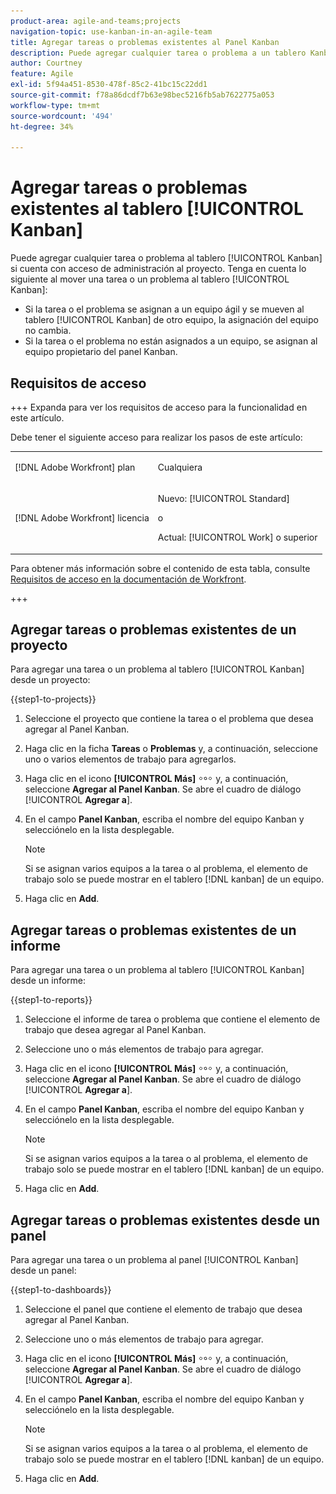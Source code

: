 ```yaml
---
product-area: agile-and-teams;projects
navigation-topic: use-kanban-in-an-agile-team
title: Agregar tareas o problemas existentes al Panel Kanban
description: Puede agregar cualquier tarea o problema a un tablero Kanban si tiene acceso de Administración al proyecto.
author: Courtney
feature: Agile
exl-id: 5f94a451-8530-478f-85c2-41bc15c22dd1
source-git-commit: f78a86dcdf7b63e98bec5216fb5ab7622775a053
workflow-type: tm+mt
source-wordcount: '494'
ht-degree: 34%

---
```


# Agregar tareas o problemas existentes al tablero [!UICONTROL Kanban]

<!-- Audited: 4/2025 -->

Puede agregar cualquier tarea o problema al tablero [!UICONTROL Kanban] si cuenta con acceso de administración al proyecto. Tenga en cuenta lo siguiente al mover una tarea o un problema al tablero [!UICONTROL Kanban]:

* Si la tarea o el problema se asignan a un equipo ágil y se mueven al tablero [!UICONTROL Kanban] de otro equipo, la asignación del equipo no cambia.
* Si la tarea o el problema no están asignados a un equipo, se asignan al equipo propietario del panel Kanban.

## Requisitos de acceso

+++ Expanda para ver los requisitos de acceso para la funcionalidad en este artículo.

Debe tener el siguiente acceso para realizar los pasos de este artículo:

<table style="table-layout:auto"> 
 <col> 
 </col> 
 <col> 
 </col> 
 <tbody> 
  <tr> 
   <td role="rowheader">[!DNL Adobe Workfront] plan</td> 
   <td> <p>Cualquiera</p> </td> 
  </tr> 
  <tr> 
   <td role="rowheader">[!DNL Adobe Workfront] licencia</td> 
   <td> <p>Nuevo: [!UICONTROL Standard]</p> 
   o
   <p>Actual: [!UICONTROL Work] o superior</p> </td> 
  </tr>
 </tbody> 
</table>

Para obtener más información sobre el contenido de esta tabla, consulte [Requisitos de acceso en la documentación de Workfront](/help/quicksilver/administration-and-setup/add-users/access-levels-and-object-permissions/access-level-requirements-in-documentation.md).

+++

## Agregar tareas o problemas existentes de un proyecto

Para agregar una tarea o un problema al tablero [!UICONTROL Kanban] desde un proyecto:

{{step1-to-projects}}

1. Seleccione el proyecto que contiene la tarea o el problema que desea agregar al Panel Kanban.
1. Haga clic en la ficha **Tareas** o **Problemas** y, a continuación, seleccione uno o varios elementos de trabajo para agregarlos.
1. Haga clic en el icono **[!UICONTROL Más]** ![Icono de más](assets/more-icon.png) y, a continuación, seleccione **Agregar al Panel Kanban**. Se abre el cuadro de diálogo [!UICONTROL **Agregar a**].
1. En el campo **Panel Kanban**, escriba el nombre del equipo Kanban y selecciónelo en la lista desplegable.

   >[!NOTE]
   >
   >Si se asignan varios equipos a la tarea o al problema, el elemento de trabajo solo se puede mostrar en el tablero [!DNL kanban] de un equipo.
1. Haga clic en **Add**.

## Agregar tareas o problemas existentes de un informe

Para agregar una tarea o un problema al tablero [!UICONTROL Kanban] desde un informe:

{{step1-to-reports}}

1. Seleccione el informe de tarea o problema que contiene el elemento de trabajo que desea agregar al Panel Kanban.
1. Seleccione uno o más elementos de trabajo para agregar.
1. Haga clic en el icono **[!UICONTROL Más]** ![Icono de más](assets/more-icon.png) y, a continuación, seleccione **Agregar al Panel Kanban**. Se abre el cuadro de diálogo [!UICONTROL **Agregar a**].
1. En el campo **Panel Kanban**, escriba el nombre del equipo Kanban y selecciónelo en la lista desplegable.

   >[!NOTE]
   >
   >Si se asignan varios equipos a la tarea o al problema, el elemento de trabajo solo se puede mostrar en el tablero [!DNL kanban] de un equipo.
1. Haga clic en **Add**.


## Agregar tareas o problemas existentes desde un panel

Para agregar una tarea o un problema al panel [!UICONTROL Kanban] desde un panel:

{{step1-to-dashboards}}

1. Seleccione el panel que contiene el elemento de trabajo que desea agregar al Panel Kanban.
1. Seleccione uno o más elementos de trabajo para agregar.
1. Haga clic en el icono **[!UICONTROL Más]** ![Icono de más](assets/more-icon.png) y, a continuación, seleccione **Agregar al Panel Kanban**. Se abre el cuadro de diálogo [!UICONTROL **Agregar a**].
1. En el campo **Panel Kanban**, escriba el nombre del equipo Kanban y selecciónelo en la lista desplegable.

   >[!NOTE]
   >
   >Si se asignan varios equipos a la tarea o al problema, el elemento de trabajo solo se puede mostrar en el tablero [!DNL kanban] de un equipo.
1. Haga clic en **Add**.